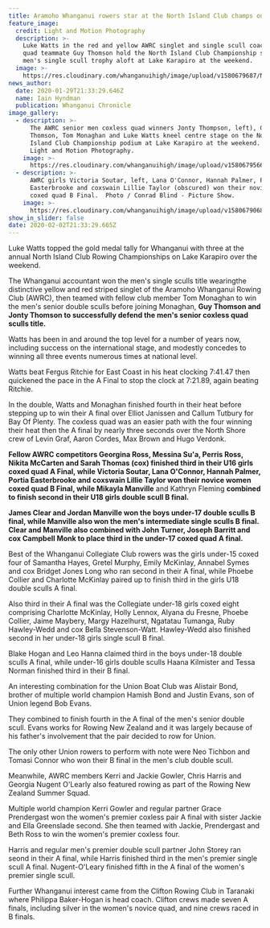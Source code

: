 ```yaml
---
title: Aramoho Whanganui rowers star at the North Island Club champs on Lake Karapiro
feature_image:
  credit: Light and Motion Photography
  description: >-
    Luke Watts in the red and yellow AWRC singlet and single scull coach and
    quad teammate Guy Thomson hold the North Island Club Championship senior
    men's single scull trophy aloft at Lake Karapiro at the weekend.
  image: >-
    https://res.cloudinary.com/whanganuihigh/image/upload/v1580679687/News/guy_thomson_chron_30.1.20.photo.Ligh_and_Motion_Photography.jpg
news_author:
  date: 2020-01-29T21:33:29.646Z
  name: Iain Hyndman
  publication: Whanganui Chronicle
image_gallery:
  - description: >-
      The AWRC senior men coxless quad winners Jonty Thompson, left), Guy
      Thomson, Tom Monaghan and Luke Watts kneel centre stage on the North
      Island Club Championship podium at Lake Karapiro at the weekend.  Photo /
      Light and Motion Photography.
    image: >-
      https://res.cloudinary.com/whanganuihigh/image/upload/v1580679566/News/Ex_Jonty_guy_Thomson._Chron_30.1.20._Light_and_Motion_Photography.jpg
  - description: >-
      AWRC girls Victoria Soutar, left, Lana O'Connor, Hannah Palmer, Portia
      Easterbrooke and coxswain Lillie Taylor (obscured) won their novice women
      coxed quad B Final.  Photo / Conrad Blind - Picture Show.
    image: >-
      https://res.cloudinary.com/whanganuihigh/image/upload/v1580679068/News/Photo_MUL_was_given_for_sports_facebook.jpg
show_in_slider: false
date: 2020-02-02T21:33:29.665Z
---
```

Luke Watts topped the gold medal tally for Whanganui with three at the annual North Island Club Rowing Championships on Lake Karapiro over the weekend.

The Whanganui accountant won the men's single sculls title wearingthe distinctive yellow and red striped singlet of the Aramoho Whanganui Rowing Club (AWRC), then teamed with fellow club member Tom Monaghan to win the men's senior double sculls before joining Monaghan, **Guy Thomson and Jonty Thomson to successfully defend the men's senior coxless quad sculls title.**

Watts has been in and around the top level for a number of years now, including success on the international stage, and modestly concedes to winning all three events numerous times at national level.

Watts beat Fergus Ritchie for East Coast in his heat clocking 7:41.47 then quickened the pace in the A Final to stop the clock at 7:21.89, again beating Ritchie.

In the double, Watts and Monaghan finished fourth in their heat before stepping up to win their A final over Elliot Janissen and Callum Tutbury for Bay Of Plenty. The coxless quad was an easier path with the four winning their heat then the A final by nearly three seconds over the North Shore crew of Levin Graf, Aaron Cordes, Max Brown and Hugo Verdonk.

**Fellow AWRC competitors Georgina Ross, Messina Su'a, Perris Ross, Nikita McCarten and Sarah Thomas (cox) finished third in their U16 girls coxed quad A Final, while Victoria Soutar, Lana O'Connor, Hannah Palmer, Portia Easterbrooke and coxswain Lillie Taylor won their novice women coxed quad B Final, while Mikayla Manville** and Kathryn Fleming **combined to finish second in their U18 girls double scull B final.**

**James Clear and Jordan Manville won the boys under-17 double sculls B final, while Manville also won the men's intermediate single sculls B final. Clear and Manville also combined with John Turner, Joseph Barritt and cox Campbell Monk to place third in the under-17 coxed quad A final.**

Best of the Whanganui Collegiate Club rowers was the girls under-15 coxed four of Samantha Hayes, Gretel Murphy, Emily McKinlay, Annabel Symes and cox Bridget Jones Long who ran second in their A final, while Phoebe Collier and Charlotte McKinlay paired up to finish third in the girls U18 double sculls A final.

Also third in their A final was the Collegiate under-18 girls coxed eight comprising Charlotte McKinlay, Holly Lennox, Alyana du Fresne, Phoebe Collier, Jaime Maybery, Margy Hazelhurst, Ngatatau Tumanga, Ruby Hawley-Wedd and cox Bella Stevenson-Watt. Hawley-Wedd also finished second in her under-18 girls single scull B final.

Blake Hogan and Leo Hanna claimed third in the boys under-18 double sculls A final, while under-16 girls double sculls Haana Kilmister and Tessa Norman finished third in their B final.

An interesting combination for the Union Boat Club was Alistair Bond, brother of multiple world champion Hamish Bond and Justin Evans, son of Union legend Bob Evans.

They combined to finish fourth in the A final of the men's senior double scull. Evans works for Rowing New Zealand and it was largely because of his father's involvement that the pair decided to row for Union.

The only other Union rowers to perform with note were Neo Tichbon and Tomasi Connor who won their B final in the men's club double scull.

Meanwhile, AWRC members Kerri and Jackie Gowler, Chris Harris and Georgia Nugent O'Learly also featured rowing as part of the Rowing New Zealand Summer Squad.

Multiple world champion Kerri Gowler and regular partner Grace Prendergast won the women's premier coxless pair A final with sister Jackie and Ella Greenslade second. She then teamed with Jackie, Prendergast and Beth Ross to win the women's premier coxless four.

Harris and regular men's premier double scull partner John Storey ran seond in their A final, while Harris finished third in the men's premier single scull A final. Nugent-O'Leary finished fifth in the A final of the women's premier single scull.

Further Whanganui interest came from the Clifton Rowing Club in Taranaki where Philippa Baker-Hogan is head coach. Clifton crews made seven A finals, including silver in the women's novice quad, and nine crews raced in B finals.
